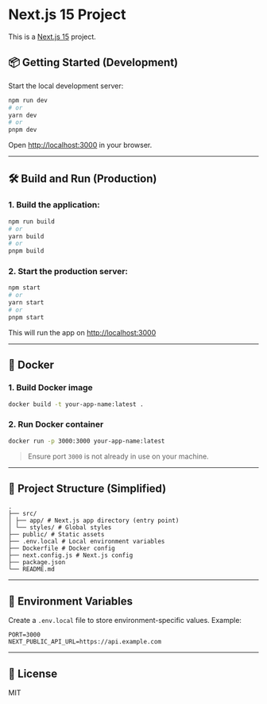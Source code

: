 # Next.js 15 Project

This is a [Next.js 15](https://nextjs.org) project.

## 📦 Getting Started (Development)

Start the local development server:

```bash
npm run dev
# or
yarn dev
# or
pnpm dev
```

Open [http://localhost:3000](http://localhost:3000) in your browser.

---

## 🛠️ Build and Run (Production)

### 1. Build the application:

```bash
npm run build
# or
yarn build
# or
pnpm build
```

### 2. Start the production server:

```bash
npm start
# or
yarn start
# or
pnpm start
```

This will run the app on [http://localhost:3000](http://localhost:3000)

---

## 🐳 Docker

### 1. Build Docker image

```bash
docker build -t your-app-name:latest .
```

### 2. Run Docker container

```bash
docker run -p 3000:3000 your-app-name:latest
```

> Ensure port `3000` is not already in use on your machine.

---

## 📁 Project Structure (Simplified)

```
.
├── src/
│ ├── app/ # Next.js app directory (entry point)
│ └── styles/ # Global styles
├── public/ # Static assets
├── .env.local # Local environment variables
├── Dockerfile # Docker config
├── next.config.js # Next.js config
├── package.json
└── README.md
```

---

## 🥪 Environment Variables

Create a `.env.local` file to store environment-specific values. Example:

```
PORT=3000
NEXT_PUBLIC_API_URL=https://api.example.com
```

---

## 📄 License

MIT
